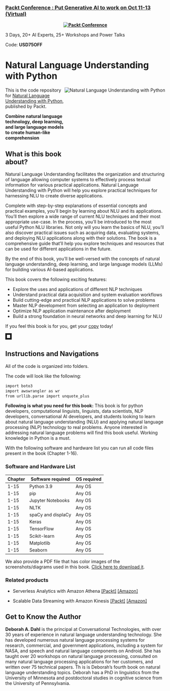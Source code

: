 
### [Packt Conference : Put Generative AI to work on Oct 11-13 (Virtual)](https://packt.link/JGIEY)

<b><p align='center'>[![Packt Conference](https://hub.packtpub.com/wp-content/uploads/2023/08/put-generative-ai-to-work-packt.png)](https://packt.link/JGIEY)</p></b> 
3 Days, 20+ AI Experts, 25+ Workshops and Power Talks 

Code: <b>USD75OFF</b>

# Natural Language Understanding with Python

<a href="https://www.packtpub.com/product/natural-language-understanding-with-python/9781804613429"><img src="https://content.packt.com/B19005/cover_image_small.jpg" alt="Natural Language Understanding with Python" height="256px" align="right"></a>

This is the code repository for [Natural Language Understanding with Python](https://www.packtpub.com/product/natural-language-understanding-with-python/9781804613429), published by Packt.

**Combine natural language technology, deep learning, and large language models to create human-like comprehension**

## What is this book about?

Natural Language Understanding facilitates the organization and structuring of language allowing computer systems to effectively process textual information for various practical applications. Natural Language Understanding with Python will help you explore practical techniques for harnessing NLU to create diverse applications.

Complete with step-by-step explanations of essential concepts and practical examples, you’ll begin by learning about NLU and its applications. You’ll then explore a wide range of current NLU techniques and their most appropriate use-case. In the process, you’ll be introduced to the most useful Python NLU libraries. Not only will you learn the basics of NLU, you’ll also discover practical issues such as acquiring data, evaluating systems, and deploying NLU applications along with their solutions. The book is a comprehensive guide that’ll help you explore techniques and resources that can be used for different applications in the future.

By the end of this book, you’ll be well-versed with the concepts of natural language understanding, deep learning, and large language models (LLMs) for building various AI-based applications.

This book covers the following exciting features: 
* Explore the uses and applications of different NLP techniques
* Understand practical data acquisition and system evaluation workflows
* Build cutting-edge and practical NLP applications to solve problems
* Master NLP development from selecting an application to deployment
* Optimize NLP application maintenance after deployment
* Build a strong foundation in neural networks and deep learning for NLU

If you feel this book is for you, get your [copy](https://www.amazon.in/Natural-Language-Understanding-Python-comprehension/dp/1804613428/ref=sr_1_1?keywords=Natural+Language+Understanding+with+Python&sr=8-1) today!

<a href="https://www.packtpub.com/product/natural-language-understanding-with-python/9781804613429"><img src="https://raw.githubusercontent.com/PacktPublishing/GitHub/master/GitHub.png" alt="https://www.packtpub.com/" border="5" /></a>

## Instructions and Navigations
All of the code is organized into folders.

The code will look like the following:
```
import boto3
import awswrangler as wr
from urllib.parse import unquote_plus
```
**Following is what you need for this book:**
This book is for python developers, computational linguists, linguists, data scientists, NLP developers, conversational AI developers, and students looking to learn about natural language understanding (NLU) and applying natural language processing (NLP) technology to real problems. Anyone interested in addressing natural language problems will find this book useful. Working knowledge in Python is a must.

With the following software and hardware list you can run all code files present in the book (Chapter 1-16).

### Software and Hardware List

| Chapter  | Software required                                                                    | OS required                        |
| -------- | -------------------------------------------------------------------------------------| -----------------------------------|
|  	1-15	   |   	Python 3.9                                 			                      | Any OS |
|  	1-15	   |   	pip                                                           			  | Any OS |
|  	1-15	   |   	Jupyter Notebooks                                              			  | Any OS |
|  	1-15	   |   	NLTK                                 			                            | Any OS |
|  	1-15	   |   	spaCy and displaCy                               			                | Any OS |
|  	1-15	   |   	Keras                         			                                  | Any OS |
|  	1-15	   |   	TensorFlow                                 			                      | Any OS |
|  	1-15	   |   	Scikit-learn                                 			                    | Any OS |
|  	1-15	   |   	Matplotlib                               			                        | Any OS |
|  	1-15	   |   	Seaborn                                 			                        | Any OS |


We also provide a PDF file that has color images of the screenshots/diagrams used in this book. [Click here to download it](https://packt.link/HrkNr).

### Related products <Other books you may enjoy>
* Serverless Analytics with Amazon Athena  [[Packt]](https://www.packtpub.com/product/serverless-analytics-with-amazon-athena/9781800562349) [[Amazon]](https://www.amazon.in/Serverless-Analytics-Amazon-Athena-semi-structured/dp/1800562349/ref=sr_1_1?keywords=Serverless+Analytics+with+Amazon+Athena&qid=1638757768&sr=8-1)
  
* Scalable Data Streaming with Amazon Kinesis  [[Packt]](https://www.packtpub.com/product/scalable-data-streaming-with-amazon-kinesis/9781800565401) [[Amazon]](https://www.amazon.in/Scalable-Data-Streaming-Amazon-Kinesis/dp/1800565402/ref=sr_1_1?keywords=Scalable+Data+Streaming+with+Amazon+Kinesis&qid=1638757818&sr=8-1)
  
## Get to Know the Author
**Deborah A. Dahl** is the principal at Conversational Technologies, with over 30 years of experience in natural language understanding technology. She has developed numerous natural language processing systems for research, commercial, and government applications, including a system for NASA, and speech and natural language components on Android. She has taught over 20 workshops on natural language processing, consulted on many natural language processing applications for her customers, and written over 75 technical papers. Th is is Deborah’s fourth book on natural language understanding topics. Deborah has a PhD in linguistics from the University of Minnesota and postdoctoral studies in cognitive science from the University of Pennsylvania.
